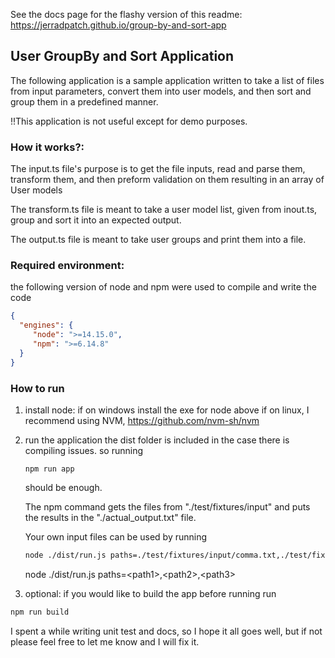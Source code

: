 
See the docs page for the flashy version of this readme:
https://jerradpatch.github.io/group-by-and-sort-app

## User GroupBy and Sort Application
The following application is a sample application written to take a list of files from 
input parameters, convert them into user models, and then sort and group them in a 
predefined manner.

!!This application is not useful except for demo purposes.

### How it works?:

The input.ts file's purpose is to get the file inputs, read and parse them, transform them,
and then preform validation on them resulting in an array of User models

The transform.ts file is meant to take a user model list, given from inout.ts, 
group and sort it into an expected output.

The output.ts file is meant to take user groups and print them into a file.

### Required environment:
the following version of node and npm were used to compile and write the code
```json
{
  "engines": {
     "node": ">=14.15.0",
     "npm": ">=6.14.8"
  }
}
```

### How to run
1) install node:
if on windows install the exe for node above
if on linux, I recommend using NVM,
https://github.com/nvm-sh/nvm

2) run the application
    the dist folder is included in the case there is compiling issues.
    so running 
    ```
   npm run app
   ```
    should be enough.
    
    The npm command gets the files from "./test/fixtures/input" and puts the
    results in the "./actual_output.txt" file.
    
    Your own input files can be used by running
    ```bash
    node ./dist/run.js paths=./test/fixtures/input/comma.txt,./test/fixtures/input/pipe.txt,./test/fixtures/input/space.txt,
    ```
    node ./dist/run.js paths=\<path1>,\<path2>,\<path3>

3) optional: if you would like to build the app before running
run 
```bash 
npm run build
```

I spent a while writing unit test and docs, so I hope it all goes well, 
but if not please feel free to let me know and I will fix it.


